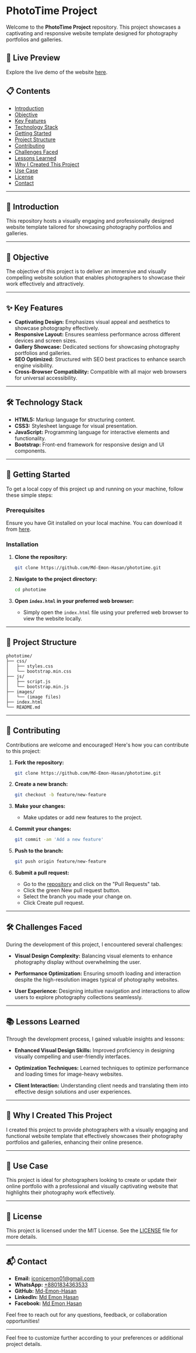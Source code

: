 # PhotoTime Project

Welcome to the **PhotoTime Project** repository. This project showcases a captivating and responsive website template designed for photography portfolios and galleries.

## 🌟 Live Preview

Explore the live demo of the website [here](https://md-emon-hasan.github.io/phototime/).

## 📋 Contents

- [Introduction](#introduction)
- [Objective](#objective)
- [Key Features](#key-features)
- [Technology Stack](#technology-stack)
- [Getting Started](#getting-started)
- [Project Structure](#project-structure)
- [Contributing](#contributing)
- [Challenges Faced](#challenges-faced)
- [Lessons Learned](#lessons-learned)
- [Why I Created This Project](#why-i-created-this-project)
- [Use Case](#use-case)
- [License](#license)
- [Contact](#contact)

---

## 📖 Introduction

This repository hosts a visually engaging and professionally designed website template tailored for showcasing photography portfolios and galleries.

---

## 🎯 Objective

The objective of this project is to deliver an immersive and visually compelling website solution that enables photographers to showcase their work effectively and attractively.

---

## ✨ Key Features

- **Captivating Design:** Emphasizes visual appeal and aesthetics to showcase photography effectively.
- **Responsive Layout:** Ensures seamless performance across different devices and screen sizes.
- **Gallery Showcase:** Dedicated sections for showcasing photography portfolios and galleries.
- **SEO Optimized:** Structured with SEO best practices to enhance search engine visibility.
- **Cross-Browser Compatibility:** Compatible with all major web browsers for universal accessibility.

---

## 🛠️ Technology Stack

- **HTML5:** Markup language for structuring content.
- **CSS3:** Stylesheet language for visual presentation.
- **JavaScript:** Programming language for interactive elements and functionality.
- **Bootstrap:** Front-end framework for responsive design and UI components.

---

## 🚀 Getting Started

To get a local copy of this project up and running on your machine, follow these simple steps:

### Prerequisites

Ensure you have Git installed on your local machine. You can download it from [here](https://git-scm.com/).

### Installation

1. **Clone the repository:**

   ```bash
   git clone https://github.com/Md-Emon-Hasan/phototime.git
   ```

2. **Navigate to the project directory:**

   ```bash
   cd phototime
   ```

3. **Open `index.html` in your preferred web browser:**

   - Simply open the `index.html` file using your preferred web browser to view the website locally.

---

## 📁 Project Structure

```plaintext
phototime/
├── css/
│   ├── styles.css
│   └── bootstrap.min.css
├── js/
│   ├── script.js
│   └── bootstrap.min.js
├── images/
│   └── (image files)
├── index.html
└── README.md
```

---

## 🤝 Contributing

Contributions are welcome and encouraged! Here's how you can contribute to this project:

1. **Fork the repository:**
   ```bash
   git clone https://github.com/Md-Emon-Hasan/phototime.git
   ```

2. **Create a new branch:**
   ```bash
   git checkout -b feature/new-feature
   ```

3. **Make your changes:**
   - Make updates or add new features to the project.

4. **Commit your changes:**
   ```bash
   git commit -am 'Add a new feature'
   ```

5. **Push to the branch:**
   ```bash
   git push origin feature/new-feature
   ```

6. **Submit a pull request:**
   - Go to the [repository](https://github.com/Md-Emon-Hasan/phototime) and click on the "Pull Requests" tab.
   - Click the green New pull request button.
   - Select the branch you made your change on.
   - Click Create pull request.

---

## 🛠️ Challenges Faced

During the development of this project, I encountered several challenges:

- **Visual Design Complexity:** Balancing visual elements to enhance photography display without overwhelming the user.
  
- **Performance Optimization:** Ensuring smooth loading and interaction despite the high-resolution images typical of photography websites.

- **User Experience:** Designing intuitive navigation and interactions to allow users to explore photography collections seamlessly.

---

## 📚 Lessons Learned

Through the development process, I gained valuable insights and lessons:

- **Enhanced Visual Design Skills:** Improved proficiency in designing visually compelling and user-friendly interfaces.
  
- **Optimization Techniques:** Learned techniques to optimize performance and loading times for image-heavy websites.

- **Client Interaction:** Understanding client needs and translating them into effective design solutions and user experiences.

---

## 🌟 Why I Created This Project

I created this project to provide photographers with a visually engaging and functional website template that effectively showcases their photography portfolios and galleries, enhancing their online presence.

---

## 🎯 Use Case

This project is ideal for photographers looking to create or update their online portfolio with a professional and visually captivating website that highlights their photography work effectively.

---

## 📜 License

This project is licensed under the MIT License. See the [LICENSE](LICENSE) file for more details.

---

## 📬 Contact

- **Email:** [iconicemon01@gmail.com](mailto:iconicemon01@gmail.com)
- **WhatsApp:** [+8801834363533](https://wa.me/8801834363533)
- **GitHub:** [Md-Emon-Hasan](https://github.com/Md-Emon-Hasan)
- **LinkedIn:** [Md Emon Hasan](https://www.linkedin.com/in/md-emon-hasan)
- **Facebook:** [Md Emon Hasan](https://www.facebook.com/mdemon.hasan2001/)

Feel free to reach out for any questions, feedback, or collaboration opportunities!

---

Feel free to customize further according to your preferences or additional project details.

